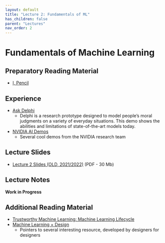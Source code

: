 ```yaml
---
layout: default
title: "Lecture 2: Fundamentals of ML"
has_children: false
parent: "Lectures"
nav_order: 2
---
```


# Fundamentals of Machine Learning

## Preparatory Reading Material

- [I, Pencil](https://en.wikisource.org/wiki/I,_Pencil)


## Experience

- [Ask Delphi](https://delphi.allenai.org)
   - Delphi is a research prototype designed to model people’s moral judgments on a variety of everyday situations. This demo shows the abilities and limitations of state-of-the-art models today.
- [NVIDIA AI Demos](https://www.nvidia.com/en-us/research/ai-demos/)
   - Several cool demos from the NVIDIA research team

## Lecture Slides

- [Lecture 2 Slides (OLD, 2021/2022)]({{site.baseurl}}/assets/slides/ML4D-L2.pdf) (PDF - 30 Mb)

## Lecture Notes

__Work in Progress__

## Additional Reading Material

- [Trustworthy Machine Learning: Machine Learning Lifecycle](http://www.trustworthymachinelearning.com/trustworthymachinelearning-02.htm)
 - [Machine Learning + Design](https://machinelearning.design/)
   - Pointers to several interesting resource, developed by designers for designers 
